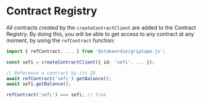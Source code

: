 # Contract Registry

All contracts _created_ by the `createContractClient` are added to the Contract Registry. By doing this, you will be able to get access to any contract at any moment, by using the `refContract` function:

```typescript
import { refContract, ... } from '@stakeordie/griptape.js';

const sefi = createContractClient({ id: 'sefi', ... });

// Reference a contract by its ID
await refContract('sefi').getBalance();
await sefi.getBalance();

refContract('sefi') === sefi; // true
```
